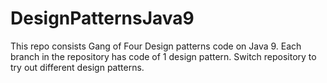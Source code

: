 # DesignPatternsJava9
This repo consists Gang of Four Design patterns code on Java 9. Each branch in the repository has code of 1 design pattern. Switch repository to try out different design patterns.
